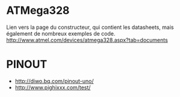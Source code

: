 ATMega328
=========
Lien vers la page du constructeur, qui contient les datasheets, mais également de nombreux exemples de code.
<http://www.atmel.com/devices/atmega328.aspx?tab=documents>


# PINOUT

- <http://diwo.bq.com/pinout-uno/>
- <http://www.pighixxx.com/test/>
